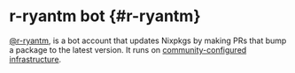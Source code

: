 # r-ryantm bot {#r-ryantm}

[@r-ryantm](https://github.com/r-ryantm), is a bot account that updates Nixpkgs by making PRs that bump a package to the latest version. It runs on [community-configured infrastructure](https://nix-community.org/update-bot/).

